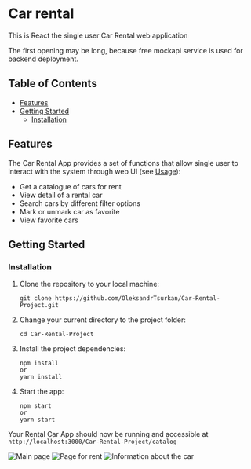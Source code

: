 # Car rental

This is React the single user Car Rental web application

The first opening may be long, because free mockapi service is used for backend
deployment.

## Table of Contents

- [Features](#features)
- [Getting Started](#getting-started)
  - [Installation](#installation)

## <a id="features">Features</a>

The Car Rental App provides a set of functions that allow single user to
interact with the system through web UI (see [Usage](#usage)):

- Get a catalogue of cars for rent
- View detail of a rental car
- Search cars by different filter options
- Mark or unmark car as favorite
- View favorite cars

## <a id="getting-started">Getting Started</a>

### <a id="installation">Installation</a>

1. Clone the repository to your local machine:
   ```
   git clone https://github.com/OleksandrTsurkan/Car-Rental-Project.git
   ```
2. Change your current directory to the project folder:
   ```
   cd Car-Rental-Project
   ```
3. Install the project dependencies:
   ```
   npm install
   or
   yarn install
   ```
4. Start the app:
   ```
   npm start
   or
   yarn start
   ```

Your Rental Car App should now be running and accessible at
`http://localhost:3000/Car-Rental-Project/catalog`

![Main page](image.png)
![Page for rent](image-1.png)
![Information about the car](image-2.png)